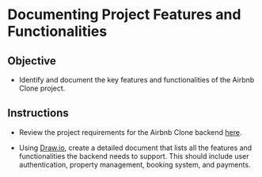 # Documenting Project Features and Functionalities

## Objective
- Identify and document the key features and functionalities of the Airbnb Clone project.

## Instructions
- Review the project requirements for the Airbnb Clone backend [here](https://intranet.alxswe.com/concepts/108605).

- Using [Draw.io](https://app.diagrams.net/), create a detailed document that lists all the features and functionalities the backend needs to support. This should include user authentication, property management, booking system, and payments.
